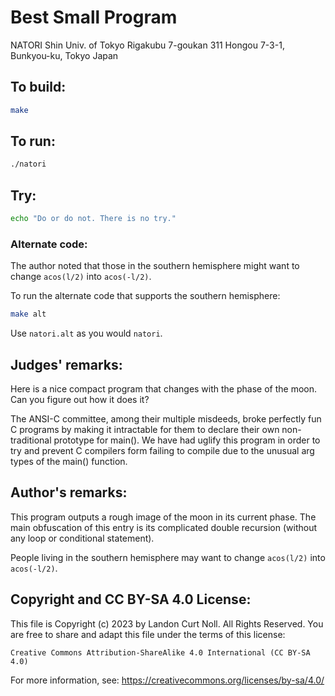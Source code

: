 # Best Small Program

NATORI Shin
Univ. of Tokyo
Rigakubu 7-goukan 311
Hongou 7-3-1, Bunkyou-ku, Tokyo
Japan


## To build:

```sh
make
```


## To run:

```sh
./natori
```


## Try:

```sh
echo "Do or do not. There is no try."
```


### Alternate code:

The author noted that those in the southern hemisphere might want to change
`acos(l/2)` into `acos(-l/2)`. 

To run the alternate code that supports the southern hemisphere:

```sh
make alt
```

Use `natori.alt` as you would `natori`.


## Judges' remarks:

Here is a nice compact program that changes with the phase of the moon.
Can you figure out how it does it?

The ANSI-C committee, among their multiple misdeeds, broke perfectly
fun C programs by making it intractable for them to declare their
own non-traditional prototype for main().  We have had uglify this
program in order to try and prevent C compilers form failing to
compile due to the unusual arg types of the main() function.


## Author's remarks:

This program outputs a rough image of the moon in its current phase.
The main obfuscation of this entry is its complicated double recursion
(without any loop or conditional statement).

People living in the southern hemisphere may want to change `acos(l/2)`
into `acos(-l/2)`.


## Copyright and CC BY-SA 4.0 License:

This file is Copyright (c) 2023 by Landon Curt Noll.  All Rights Reserved.
You are free to share and adapt this file under the terms of this license:

    Creative Commons Attribution-ShareAlike 4.0 International (CC BY-SA 4.0)

For more information, see: https://creativecommons.org/licenses/by-sa/4.0/
